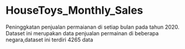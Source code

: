 # HouseToys_Monthly_Sales
Peninggkatan penjualan permaianan di setiap bulan pada tahun 2020. Dataset ini merupakan data penjualan permainan di beberapa negara,dataset ini terdiri 4265 data
